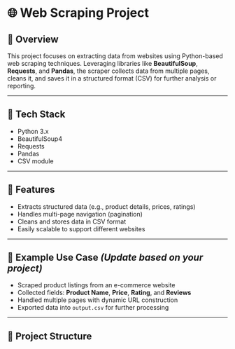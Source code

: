 # 🌐 Web Scraping Project

## 📌 Overview

This project focuses on extracting data from websites using Python-based web scraping techniques. Leveraging libraries like **BeautifulSoup**, **Requests**, and **Pandas**, the scraper collects data from multiple pages, cleans it, and saves it in a structured format (CSV) for further analysis or reporting.

---

## 🔧 Tech Stack

- Python 3.x  
- BeautifulSoup4  
- Requests  
- Pandas  
- CSV module

---

## 🎯 Features

- Extracts structured data (e.g., product details, prices, ratings)
- Handles multi-page navigation (pagination)
- Cleans and stores data in CSV format
- Easily scalable to support different websites

---

## 🛒 Example Use Case *(Update based on your project)*

- Scraped product listings from an e-commerce website
- Collected fields: **Product Name**, **Price**, **Rating**, and **Reviews**
- Handled multiple pages with dynamic URL construction
- Exported data into `output.csv` for further processing

---

## 📁 Project Structure

